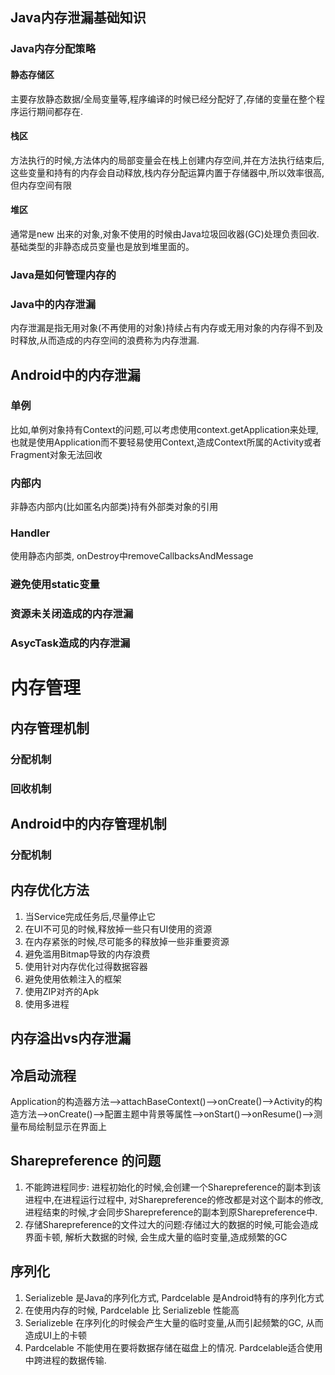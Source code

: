 ## Java内存泄漏基础知识
### Java内存分配策略
#### 静态存储区 
主要存放静态数据/全局变量等,程序编译的时候已经分配好了,存储的变量在整个程序运行期间都存在.
#### 栈区
方法执行的时候,方法体内的局部变量会在栈上创建内存空间,并在方法执行结束后,这些变量和持有的内存会自动释放,栈内存分配运算内置于存储器中,所以效率很高,但内存空间有限
#### 堆区
通常是new 出来的对象,对象不使用的时候由Java垃圾回收器(GC)处理负责回收. 基础类型的非静态成员变量也是放到堆里面的。


### Java是如何管理内存的



### Java中的内存泄漏
内存泄漏是指无用对象(不再使用的对象)持续占有内存或无用对象的内存得不到及时释放,从而造成的内存空间的浪费称为内存泄漏.


## Android中的内存泄漏
### 单例 
比如,单例对象持有Context的问题,可以考虑使用context.getApplication来处理,也就是使用Application而不要轻易使用Context,造成Context所属的Activity或者Fragment对象无法回收
### 内部内
非静态内部内(比如匿名内部类)持有外部类对象的引用

### Handler
使用静态内部类, onDestroy中removeCallbacksAndMessage

### 避免使用static变量

### 资源未关闭造成的内存泄漏

### AsycTask造成的内存泄漏


# 内存管理
## 内存管理机制
### 分配机制
### 回收机制
## Android中的内存管理机制
### 分配机制
## 内存优化方法
1. 当Service完成任务后,尽量停止它
2. 在UI不可见的时候,释放掉一些只有UI使用的资源
3. 在内存紧张的时候,尽可能多的释放掉一些非重要资源
4. 避免滥用Bitmap导致的内存浪费
5. 使用针对内存优化过得数据容器
6. 避免使用依赖注入的框架
7. 使用ZIP对齐的Apk
8. 使用多进程

## 内存溢出vs内存泄漏

 


## 冷启动流程
Application的构造器方法-->attachBaseContext()-->onCreate()-->Activity的构造方法-->onCreate()-->配置主题中背景等属性-->onStart()-->onResume()-->测量布局绘制显示在界面上




## Sharepreference 的问题
1. 不能跨进程同步: 进程初始化的时候,会创建一个Sharepreference的副本到该进程中,在进程运行过程中, 对Sharepreference的修改都是对这个副本的修改, 进程结束的时候,才会同步Sharepreference的副本到原Sharepreference中.
2. 存储Sharepreference的文件过大的问题:存储过大的数据的时候,可能会造成界面卡顿, 解析大数据的时候, 会生成大量的临时变量,造成频繁的GC

## 序列化
1. Serializeble 是Java的序列化方式, Pardcelable 是Android特有的序列化方式
2. 在使用内存的时候, Pardcelable 比 Serializeble 性能高
3. Serializeble 在序列化的时候会产生大量的临时变量,从而引起频繁的GC, 从而造成UI上的卡顿
4. Pardcelable 不能使用在要将数据存储在磁盘上的情况. Pardcelable适合使用中跨进程的数据传输.